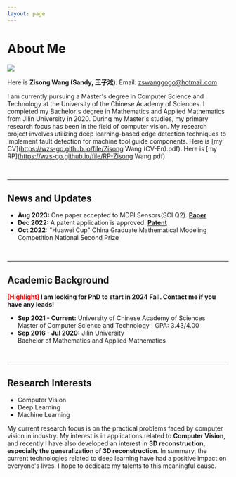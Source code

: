 ```yaml
---
layout: page
---
```


# About Me

<img src="https://wzs-go.github.io/images/wzsperson.jpg" class="floatpic" style="max-width: 360px; height: auto;">

Here is **Zisong Wang (Sandy, 王子淞)**. Email: zswanggogo@hotmail.com

I am currently pursuing a Master's degree in Computer Science and Technology at the University of the Chinese Academy of Sciences. I completed my Bachelor's degree in Mathematics and Applied Mathematics from Jilin University in 2020. During my Master's studies, my primary research focus has been in the field of computer vision. My research project involves utilizing deep learning-based edge detection techniques to implement fault detection for machine tool guide components. Here is [my CV](https://wzs-go.github.io/file/Zisong Wang (CV-En).pdf). Here is [my RP](https://wzs-go.github.io/file/RP-Zisong Wang.pdf).

<br>

---

## News and Updates

- **Aug 2023:** One paper accepted to MDPI Sensors(SCI Q2). [**Paper**](https://doi.org/10.3390/s23156883)
- **Dec 2022:** A patent application is approved. [**Patent**](https://wzs-go.github.io/file/papentwzs.pdf)
- **Oct 2022:** "Huawei Cup" China Graduate Mathematical Modeling Competition National Second Prize

<br>

---

## Academic Background

**<font color='red'>[Highlight]</font> I am looking for PhD to start in 2024 Fall. Contact me if you have any leads!**

- **Sep 2021 - Current:** University of Chinese Academy of Sciences<br>
  Master of Computer Science and Technology | GPA: 3.43/4.00
- **Sep 2016 - Jul 2020:** Jilin University<br>
  Bachelor of Mathematics and Applied Mathematics

<br>

---

## Research Interests

- Computer Vision
- Deep Learning
- Machine Learning

My current research focus is on the practical problems faced by computer vision in industry. My interest is in applications related to **Computer Vision**, and recently I have also developed an interest in **3D reconstruction, especially the generalization of 3D reconstruction**. In summary, the current technologies related to deep learning have had a positive impact on everyone's lives. I hope to dedicate my talents to this meaningful cause.
